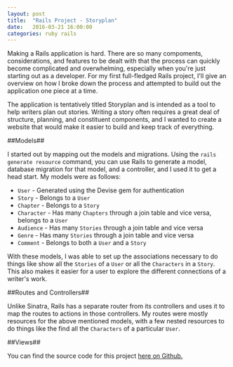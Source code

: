 ```yaml
---
layout: post
title:  "Rails Project - Storyplan"
date:   2016-03-21 16:00:00
categories: ruby rails
---
```

Making a Rails application is hard. There are so many compoments, considerations, and features to be dealt with that the process can quickly become complicated and overwhelming, especially when you're just starting out as a developer. For my first full-fledged Rails project, I'll give an overview on how I broke down the process and attempted to build out the application one piece at a time.

The application is tentatively titled Storyplan and is intended as a tool to help writers plan out stories. Writing a story often requires a great deal of structure, planning, and constituent components, and I wanted to create a website that would make it easier to build and keep track of everything.

##Models##

I started out by mapping out the models and migrations. Using the `rails generate resource` command, you can use Rails to generate a model, database migration for that model, and a controller, and I used it to get a head start. My models were as follows:

* `User` - Generated using the Devise gem for authentication
* `Story` - Belongs to a `User`
* `Chapter` - Belongs to a `Story`
* `Character` - Has many `Chapters` through a join table and vice versa, belongs to a `User`
* `Audience` - Has many `Stories` through a join table and vice versa
* `Genre` - Has many `Stories` through a join table and vice versa
* `Comment` - Belongs to both a `User` and a `Story`

With these models, I was able to set up the associations necessary to do things like show all the `Stories` of a `User` or all the `Characters` in a `Story`. This also makes it easier for a user to explore the different connections of a writer's work.

##Routes and Controllers##

Unlike Sinatra, Rails has a separate router from its controllers and uses it to map the routes to actions in those controllers. My routes were mostly resources for the above mentioned models, with a few nested resources to do things like the find all the `Characters` of a particular `User`.


##Views##



You can find the source code for this project [here on Github.][github-repo]

[github-repo]:      https://github.com/MitulMistry/rails-storyplan
